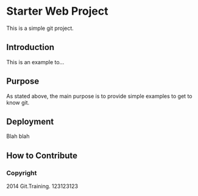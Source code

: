 # Starter Web Project

This is a simple git project. 

## Introduction

This is an example to...

## Purpose

As stated above, the main purpose is to provide simple examples to get to know git.

## Deployment

Blah blah

## How to Contribute

### Copyright

2014 Git.Training.
123123123

